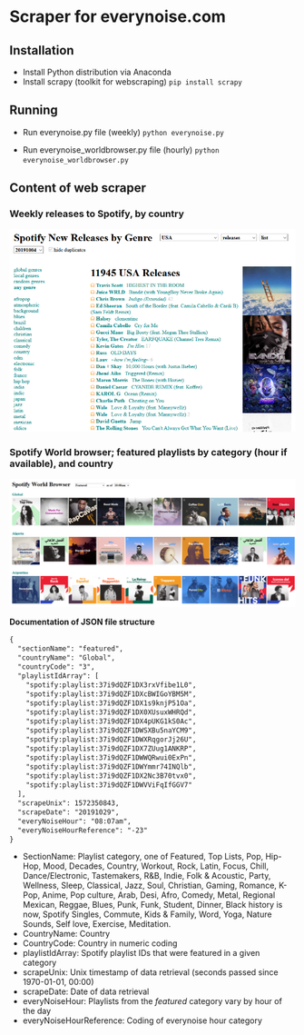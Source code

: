 # Scraper for everynoise.com

## Installation
- Install Python distribution via Anaconda
- Install scrapy (toolkit for webscraping)
`pip install scrapy` 

## Running
- Run everynoise.py file (weekly)
`python everynoise.py`

- Run everynoise_worldbrowser.py file (hourly)
`python everynoise_worldbrowser.py`

## Content of web scraper

### Weekly releases to Spotify, by country
![Screenshot](/doc/everynoise_newrelease_by_genre.png)

### Spotify World browser; featured playlists by category (hour if available), and country
![Screenshot](/doc/everynoise_worldbrowser.png)

**Documentation of JSON file structure**

```
{
  "sectionName": "featured",
  "countryName": "Global",
  "countryCode": "3",
  "playlistIdArray": [
    "spotify:playlist:37i9dQZF1DX3rxVfibe1L0",
    "spotify:playlist:37i9dQZF1DXcBWIGoYBM5M",
    "spotify:playlist:37i9dQZF1DX1s9knjP51Oa",
    "spotify:playlist:37i9dQZF1DX0XUsuxWHRQd",
    "spotify:playlist:37i9dQZF1DX4pUKG1kS0Ac",
    "spotify:playlist:37i9dQZF1DWSXBu5naYCM9",
    "spotify:playlist:37i9dQZF1DWXRqgorJj26U",
    "spotify:playlist:37i9dQZF1DX7ZUug1ANKRP",
    "spotify:playlist:37i9dQZF1DWWQRwui0ExPn",
    "spotify:playlist:37i9dQZF1DWYmmr74INQlb",
    "spotify:playlist:37i9dQZF1DX2Nc3B70tvx0",
    "spotify:playlist:37i9dQZF1DWVViFqIfGGV7"
  ],
  "scrapeUnix": 1572350843,
  "scrapeDate": "20191029",
  "everyNoiseHour": "08:07am",
  "everyNoiseHourReference": "-23"
}
```

* SectionName: Playlist category, one of Featured, Top Lists, Pop, Hip-Hop, Mood, Decades, Country, Workout, Rock, Latin, Focus, Chill, Dance/Electronic, Tastemakers, R&B, Indie, Folk & Acoustic, Party, Wellness, Sleep, Classical, Jazz, Soul, Christian, Gaming, Romance, K-Pop, Anime, Pop culture, Arab, Desi, Afro, Comedy, Metal, Regional Mexican, Reggae, Blues, Punk, Funk, Student, Dinner, Black history is now, Spotify Singles, Commute, Kids & Family, Word, Yoga, Nature Sounds, Self love, Exercise, Meditation.
* CountryName: Country
* CountryCode: Country in numeric coding
* playlistIdArray: Spotify playlist IDs that were featured in a given category
* scrapeUnix: Unix timestamp of data retrieval (seconds passed since 1970-01-01, 00:00)
* scrapeDate: Date of data retrieval
* everyNoiseHour: Playlists from the *featured* category vary by hour of the day
* everyNoiseHourReference: Coding of everynoise hour category
